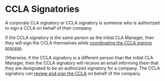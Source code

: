 # CCLA Signatories

A corporate CLA signatory or CCLA signatory is someone who is authorized to sign a CCLA on behalf of their company.

If the CCLA signatory is the same person as the initial CLA Manager, then they will sign the CCLA themselves while [coordinating the CCLA signing process](../corporate-cla-managers/coordinate-signing-cla-and-become-initial-cla-manager.md).

Otherwise, if the CCLA signatory is a different person than the initial CLA Manager, then the CCLA signatory will receive an email informing them that they are designated to be an authorized signatory for a company. The CCLA signatory can [review and sign the CCLA](review-and-sign-a-corporate-cla-by-request.md) on behalf of the company.
